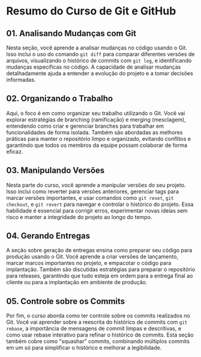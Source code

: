 
# Resumo do Curso de Git e GitHub

## 01. Analisando Mudanças com Git
Nesta seção, você aprende a analisar mudanças no código usando o Git. Isso inclui o uso do comando `git diff` para comparar diferentes versões de arquivos, visualizando o histórico de commits com `git log`, e identificando mudanças específicas no código. A capacidade de analisar mudanças detalhadamente ajuda a entender a evolução do projeto e a tomar decisões informadas.

## 02. Organizando o Trabalho
Aqui, o foco é em como organizar seu trabalho utilizando o Git. Você vai explorar estratégias de branching (ramificação) e merging (mesclagem), entendendo como criar e gerenciar branches para trabalhar em funcionalidades de forma isolada. Também são abordadas as melhores práticas para manter o repositório limpo e organizado, evitando conflitos e garantindo que todos os membros da equipe possam colaborar de forma eficaz.

## 03. Manipulando Versões
Nesta parte do curso, você aprende a manipular versões do seu projeto. Isso inclui como reverter para versões anteriores, gerenciar tags para marcar versões importantes, e usar comandos como `git reset`, `git checkout`, e `git revert` para navegar e controlar o histórico do projeto. Essa habilidade é essencial para corrigir erros, experimentar novas ideias sem risco e manter a integridade do projeto ao longo do tempo.

## 04. Gerando Entregas
A seção sobre geração de entregas ensina como preparar seu código para produção usando o Git. Você aprende a criar versões de lançamento, marcar marcos importantes no projeto, e empacotar o código para implantação. Também são discutidas estratégias para preparar o repositório para releases, garantindo que tudo esteja em ordem para a entrega final ao cliente ou para a implantação em ambiente de produção.

## 05. Controle sobre os Commits
Por fim, o curso aborda como ter controle sobre os commits realizados no Git. Você vai aprender sobre a reescrita do histórico de commits com `git rebase`, a importância de mensagens de commit limpas e descritivas, e como usar rebase interativo para refinar o histórico de commits. Esta seção também cobre como "squashar" commits, combinando múltiplos commits em um só para simplificar o histórico e melhorar a legibilidade.
